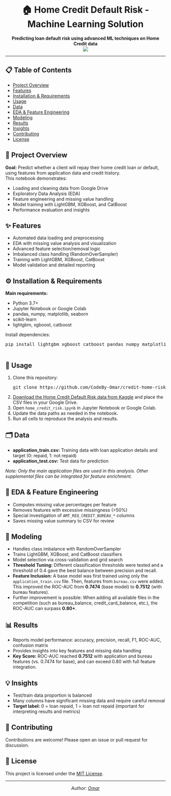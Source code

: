 <!DOCTYPE html>
<html lang="en">
<head>
  <meta charset="UTF-8">
  <title>🏠 Home Credit Default Risk - Machine Learning Solution</title>
</head>
<body>
  <h1 align="center">🏠 Home Credit Default Risk - Machine Learning Solution</h1>
  <p align="center">
    <b>Predicting loan default risk using advanced ML techniques on Home Credit data</b><br>
    <a href="https://github.com/CodeBy-Omar/credit-home-risk-ML/blob/main/home_credit_risk.ipynb">
      <img src="https://img.shields.io/badge/Colab-Notebook-blue?logo=googlecolab">
    </a>
  </p>
  <hr>
  <h2>📋 Table of Contents</h2>
  <ul>
    <li><a href="#overview">Project Overview</a></li>
    <li><a href="#features">Features</a></li>
    <li><a href="#requirements">Installation & Requirements</a></li>
    <li><a href="#usage">Usage</a></li>
    <li><a href="#data">Data</a></li>
    <li><a href="#eda">EDA & Feature Engineering</a></li>
    <li><a href="#modeling">Modeling</a></li>
    <li><a href="#results">Results</a></li>
    <li><a href="#insights">Insights</a></li>
    <li><a href="#contributing">Contributing</a></li>
    <li><a href="#license">License</a></li>
  </ul>

  <h2 id="overview">📖 Project Overview</h2>
  <p>
    <b>Goal:</b> Predict whether a client will repay their home credit loan or default, using features from application data and credit history.<br>
    This notebook demonstrates:
    <ul>
      <li>Loading and cleaning data from Google Drive</li>
      <li>Exploratory Data Analysis (EDA)</li>
      <li>Feature engineering and missing value handling</li>
      <li>Model training with LightGBM, XGBoost, and CatBoost</li>
      <li>Performance evaluation and insights</li>
    </ul>
  </p>

  <h2 id="features">✨ Features</h2>
  <ul>
    <li>Automated data loading and preprocessing</li>
    <li>EDA with missing value analysis and visualization</li>
    <li>Advanced feature selection/removal logic</li>
    <li>Imbalanced class handling (RandomOverSampler)</li>
    <li>Training with LightGBM, XGBoost, CatBoost</li>
    <li>Model validation and detailed reporting</li>
  </ul>

  <h2 id="requirements">⚙️ Installation & Requirements</h2>
  <p>
    <b>Main requirements:</b>
    <ul>
      <li>Python 3.7+</li>
      <li>Jupyter Notebook or Google Colab</li>
      <li>pandas, numpy, matplotlib, seaborn</li>
      <li>scikit-learn</li>
      <li>lightgbm, xgboost, catboost</li>
    </ul>
    Install dependencies:
  </p>
  <pre>
pip install lightgbm xgboost catboost pandas numpy matplotlib seaborn scikit-learn imbalanced-learn plotly graphviz
  </pre>

  <h2 id="usage">🚀 Usage</h2>
  <ol>
    <li>
      Clone this repository:<br>
      <pre>git clone https://github.com/CodeBy-Omar/credit-home-risk-ML.git</pre>
    </li>
    <li>
      <a href="https://www.kaggle.com/competitions/home-credit-default-risk/data" target="_blank">Download the Home Credit Default Risk data from Kaggle</a> and place the CSV files in your Google Drive.
    </li>
    <li>
      Open <code>home_credit_risk.ipynb</code> in Jupyter Notebook or Google Colab.
    </li>
    <li>
      Update the data paths as needed in the notebook.
    </li>
    <li>
      Run all cells to reproduce the analysis and results.
    </li>
  </ol>

  <h2 id="data">🗂️ Data</h2>
  <ul>
    <li><b>application_train.csv:</b> Training data with loan application details and target (0: repaid, 1: not repaid)</li>
    <li><b>application_test.csv:</b> Test data for prediction</li>
  </ul>
  <p>
    <i>Note: Only the main application files are used in this analysis. Other supplemental files can be integrated for feature enrichment.</i>
  </p>

  <h2 id="eda">🔎 EDA & Feature Engineering</h2>
  <ul>
    <li>Computes missing value percentages per feature</li>
    <li>Removes features with excessive missingness (&gt;50%)</li>
    <li>Special investigation of <code>AMT_REQ_CREDIT_BUREAU_*</code> columns</li>
    <li>Saves missing value summary to CSV for review</li>
  </ul>

  <h2 id="modeling">🤖 Modeling</h2>
  <ul>
    <li>Handles class imbalance with RandomOverSampler</li>
    <li>Trains LightGBM, XGBoost, and CatBoost classifiers</li>
    <li>Model selection via cross-validation and grid search</li>
    <li><b>Threshold Tuning:</b> Different classification thresholds were tested and a threshold of 0.4 gave the best balance between precision and recall.</li>
    <li><b>Feature Inclusion:</b> A base model was first trained using only the <code>application_train.csv</code> file. Then, features from <code>bureau.csv</code> were added. This improved the ROC-AUC from <b>0.7474</b> (base model) to <b>0.7512</b> (with bureau features).</li>
    <li>Further improvement is possible: When adding all available files in the competition (such as bureau_balance, credit_card_balance, etc.), the ROC-AUC can surpass <b>0.80+</b>.</li>
  </ul>

  <h2 id="results">📊 Results</h2>
  <ul>
    <li>Reports model performance: accuracy, precision, recall, F1, ROC-AUC, confusion matrix</li>
    <li>Provides insights into key features and missing data handling</li>
    <li><b>Key Score:</b> ROC-AUC reached <b>0.7512</b> with application and bureau features (vs. 0.7474 for base), and can exceed 0.80 with full feature integration.</li>
  </ul>

  <h2 id="insights">💡 Insights</h2>
  <ul>
    <li>Test/train data proportion is balanced</li>
    <li>Many columns have significant missing data and require careful removal</li>
    <li><b>Target label:</b> 0 = loan repaid, 1 = loan not repaid (important for interpreting results and metrics)</li>
  </ul>

  <h2 id="contributing">🤝 Contributing</h2>
  <p>
    Contributions are welcome! Please open an issue or pull request for discussion.
  </p>

  <h2 id="license">📝 License</h2>
  <p>
    This project is licensed under the <a href="LICENSE">MIT License</a>.
  </p>
  <hr>
  <p align="center">
    <i>Author: <a href="https://github.com/CodeBy-Omar">Omar</a></i>
  </p>
</body>
</html>
